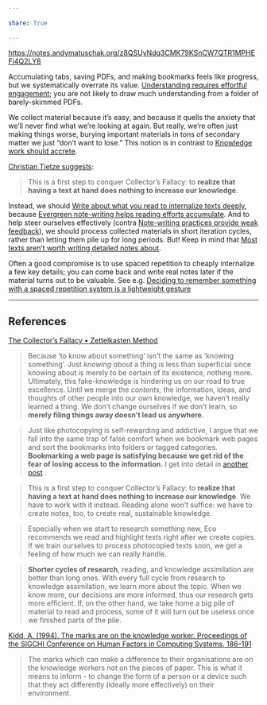 ---  
share: True  
---  
https://notes.andymatuschak.org/z8QSUyNdq3CMK79KSnCW7QTR1MPHEFi4Q2LY8  
  
Accumulating tabs, saving PDFs, and making bookmarks feels like progress, but we systematically overrate its value. [Understanding requires effortful engagement](https://notes.andymatuschak.org/zX1WtJ4ouE8sjN1NgWHsGVg8ZnVfp5Kz74Vs); you are not likely to draw much understanding from a folder of barely-skimmed PDFs.  
  
We collect material because it’s easy, and because it quells the anxiety that we’ll never find what we’re looking at again. But really, we’re often just making things worse, burying important materials in tons of secondary matter we just “don’t want to lose.” This notion is in contrast to [Knowledge work should accrete](https://notes.andymatuschak.org/z6UDDkom8Aifg6mLdjT1sPtbMBweCmpyTwmJT).  
  
[Christian Tietze suggests](https://zettelkasten.de/posts/collectors-fallacy/):  
  
> This is a first step to conquer Collector’s Fallacy: to **realize that having a text at hand does nothing to increase our knowledge**.  
  
Instead, we should [Write about what you read to internalize texts deeply](https://notes.andymatuschak.org/zg3fYweZpbHeBTpcYke5mF4ZfrJutYcQEtFo), because [Evergreen note-writing helps reading efforts accumulate](https://notes.andymatuschak.org/z6M8kex6kDF2FT6MWqAMDQddsqUr8sphLmyy1). And to help steer ourselves effectively (contra [Note-writing practices provide weak feedback](https://notes.andymatuschak.org/z66PNF1Wt4AZ4j7TVEenkvPZgvDcHPuSdJC2r)), we should process collected materials in short iteration cycles, rather than letting them pile up for long periods. But! Keep in mind that [Most texts aren’t worth writing detailed notes about](https://notes.andymatuschak.org/z2iRjpFUtRxLXcRfxWAV8ikS17G1y6KAT1q6).  
  
Often a good compromise is to use spaced repetition to cheaply internalize a few key details; you can come back and write real notes later if the material turns out to be valuable. See e.g. [Deciding to remember something with a spaced repetition system is a lightweight gesture](https://notes.andymatuschak.org/z2vBgMKvhXq9yM4wMR3uuQVsqJRarfbfbEoWr)  
  
---  
  
## References  
  
[The Collector’s Fallacy • Zettelkasten Method](https://zettelkasten.de/posts/collectors-fallacy/)  
  
> Because ‘to know about something’ isn’t the same as ‘knowing something’. Just _knowing about_ a thing is less than superficial since knowing about is merely to be certain of its existence, nothing more. Ultimately, this fake-knowledge is hindering us on our road to true excellence. Until we merge the _contents,_ the information, ideas, and thoughts of other people into our own knowledge, we haven’t really learned a thing. We don’t change ourselves if we don’t learn, so **merely filing things away doesn’t lead us anywhere**.  
  
> Just like photocopying is self-rewarding and addictive, I argue that we fall into the same trap of false comfort when we bookmark web pages and sort the bookmarks into folders or tagged categories. **Bookmarking a web page is satisfying because we get rid of the fear of losing access to the information.** I get into detail in [another post](https://zettelkasten.de/posts/reading-web-rss-note-taking) .  
  
> This is a first step to conquer Collector’s Fallacy: to **realize that having a text at hand does nothing to increase our knowledge**. We have to work with it instead. Reading alone won’t suffice: we have to create notes, too, to create real, sustainable knowledge.  
  
> Especially when we start to research something new, Eco recommends we read and highlight texts right after we create copies. If we train ourselves to process photocopied texts soon, we get a feeling of how much we can really handle.  
>   
> **Shorter cycles of research**, reading, and knowledge assimilation are better than long ones. With every full cycle from research to knowledge assimilation, we learn more about the topic. When we know more, our decisions are more informed, thus our research gets more efficient. If, on the other hand, we take home a big pile of material to read and process, some of it will turn out be useless once we finished parts of the pile.  
  
[Kidd, A. (1994). The marks are on the knowledge worker. Proceedings of the SIGCHI Conference on Human Factors in Computing Systems, 186–191](https://notes.andymatuschak.org/zcvfLrDy5Fc5V2gX6CTUVqxPnW55psKEEGQ)  
  
> The marks which can make a difference to their organisations are on the knowledge workers not on the pieces of paper. This is what it means to inform - to change the form of a person or a device such that they act differently (ideally more effectively) on their environment.  
